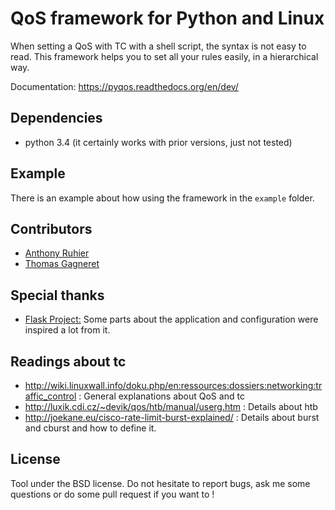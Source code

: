 QoS framework for Python and Linux
==================================

When setting a QoS with TC with a shell script, the syntax is not easy to read.
This framework helps you to set all your rules easily, in a hierarchical way.

Documentation: https://pyqos.readthedocs.org/en/dev/

Dependencies
------------
  * python 3.4 (it certainly works with prior versions, just not tested)


Example
-------

There is an example about how using the framework in the `example` folder.


Contributors
------------

 * [Anthony Ruhier](https://github.com/Anthony25)
 * [Thomas Gagneret](https://github.com/tgagneret)


Special thanks
--------------
 * [Flask Project:](https://github.com/mitsuhiko/flask) Some parts about the
    application and configuration were inspired a lot from it.


Readings about tc
-----------------

 * http://wiki.linuxwall.info/doku.php/en:ressources:dossiers:networking:traffic_control
   : General explanations about QoS and tc
 * http://luxik.cdi.cz/~devik/qos/htb/manual/userg.htm : Details about htb
 * http://joekane.eu/cisco-rate-limit-burst-explained/ : Details about burst
   and cburst and how to define it.


License
-------

Tool under the BSD license. Do not hesitate to report bugs, ask me some
questions or do some pull request if you want to !
